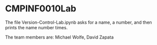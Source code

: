 # CMPINF0010Lab

The file Version-Control-Lab.ipynb asks for a name, a number, and then prints the name number times. 

The team members are: Michael Wolfe, David Zapata
